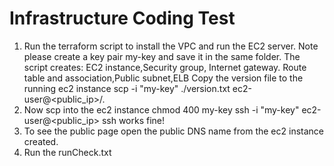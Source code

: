 Infrastructure Coding Test
==========================

1. Run the terraform script to install the VPC and run the EC2 server. Note please create a key pair my-key and save it in the same folder.
   The script creates: EC2 instance,Security group, Internet gateway. Route table and association,Public subnet,ELB
   Copy the version file to the running ec2 instance
   scp -i "my-key" ./version.txt ec2-user@<public_ip>/.
2. Now scp into the ec2 instance 
   chmod 400 my-key
   ssh -i "my-key" ec2-user@<public_ip>
   ssh works fine!
3. To see the public page open the public DNS name from the ec2 instance created.
4. Run the runCheck.txt
   
